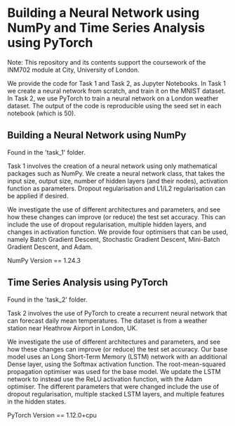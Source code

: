 # Building a Neural Network using NumPy and Time Series Analysis using PyTorch

Note: This repository and its contents support the coursework of the INM702 module at City, University of London.

We provide the code for Task 1 and Task 2, as Jupyter Notebooks. In Task 1 we create a neural network from scratch, and train it on the MNIST dataset. In Task 2, we use PyTorch to train a neural network on a London weather dataset. The output of the code is reproducible using the seed set in each notebook (which is 50).

## Building a Neural Network using NumPy

Found in the 'task_1' folder.

Task 1 involves the creation of a neural network using only mathematical packages such as NumPy. We create a neural network class, that takes the input size, output size, number of hidden layers (and their nodes), activation function as parameters. Dropout regularisation and L1/L2 regularisation can be applied if desired.

We investigate the use of different architectures and parameters, and see how these changes can improve (or reduce) the test set accuracy. This can include the use of dropout regularisation, multiple hidden layers, and changes in activation function. We provide four optimisers that can be used, namely Batch Gradient Descent, Stochastic Gradient Descent, Mini-Batch Gradient Descent, and Adam.

NumPy Version == 1.24.3

## Time Series Analysis using PyTorch

Found in the 'task_2' folder.

Task 2 involves the use of PyTorch to create a recurrent neural network that can forecast daily mean temperatures. The dataset is from a weather station near Heathrow Airport in London, UK.

We investigate the use of different architectures and parameters, and see how these changes can improve (or reduce) the test set accuracy. Our base model uses an Long Short-Term Memory (LSTM) network with an additional Dense layer, using the Softmax activation function. The root-mean-squared propagation optimiser was used for the base model. We update the LSTM network to instead use the ReLU activation function, with the Adam optimiser. The different parameters that were changed include the use of dropout regularisation, multiple stacked LSTM layers, and multiple features in the hidden states.

PyTorch Version == 1.12.0+cpu
